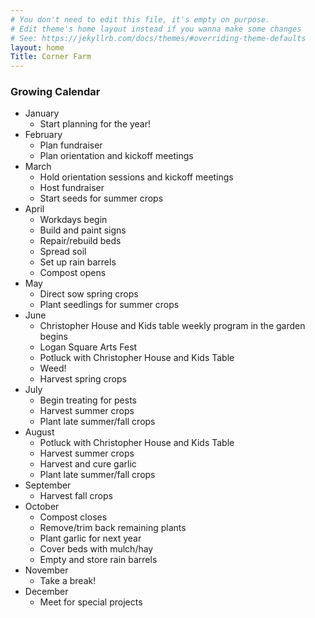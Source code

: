 ```yaml
---
# You don't need to edit this file, it's empty on purpose.
# Edit theme's home layout instead if you wanna make some changes
# See: https://jekyllrb.com/docs/themes/#overriding-theme-defaults
layout: home
Title: Corner Farm
---
```


### Growing Calendar

<div class="sidebar">
	<ul>
		<li>January
			<ul>
				<li>Start planning for the year!</li>
			</ul>
		</li>
		<li>February
			<ul>
				<li>Plan fundraiser</li>
				<li>Plan orientation and kickoff meetings</li>
			</ul>	
		</li>
		<li>March
			<ul>
				<li>Hold orientation sessions and kickoff meetings</li>
				<li>Host fundraiser</li>
				<li>Start seeds for summer crops</li>
			</ul>	
		</li>
		<li>April
			<ul>
				<li>Workdays begin</li>
				<li>Build and paint signs</li>
				<li>Repair/rebuild beds</li>
				<li>Spread soil</li>
				<li>Set up rain barrels</li>
				<li>Compost opens</li>
			</ul>	
		</li>
		<li>May
			<ul>
				<li>Direct sow spring crops</li>
				<li>Plant seedlings for summer crops</li>
			</ul>	
		</li>
		<li>June
			<ul>
				<li>Christopher House and Kids table weekly program in the garden begins</li>
				<li>Logan Square Arts Fest</li>
				<li>Potluck with Christopher House and Kids Table</li>
				<li>Weed!</li>
				<li>Harvest spring crops</li>
			</ul>	
		</li>
		<li>July
			<ul>
				<li>Begin treating for pests</li>
				<li>Harvest summer crops</li>
				<li>Plant late summer/fall crops</li>
			</ul>	
		</li>
		<li>August
			<ul>
				<li>Potluck with Christopher House and Kids Table</li>
				<li>Harvest summer crops</li>
				<li>Harvest and cure garlic</li>
				<li>Plant late summer/fall crops</li>
			</ul>	
		</li>
		<li>September
			<ul>
				<li>Harvest fall crops</li>
			</ul>	
		</li>
		<li>October
			<ul>
				<li>Compost closes</li>
				<li>Remove/trim back remaining plants</li>
				<li>Plant garlic for next year</li>
				<li>Cover beds with mulch/hay</li>
				<li>Empty and store rain barrels </li>
			</ul>	
		</li>
		<li>November
			<ul>
				<li>Take a break!</li>
			</ul>	
		</li>
		<li>December
			<ul>
				<li>Meet for special projects</li>
			</ul>	
		</li>
	</ul>
</div>
